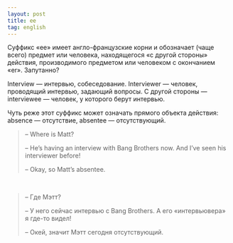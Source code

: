 ```yaml
---
layout: post
title: ee
tag: english
---
```

Суффикс «ee» имеет англо-французские корни и обозначает (чаще всего) предмет или человека, находящегося «с другой стороны» действия, производимого предметом или человеком с окончанием «er». Запутанно?

Interview — интервью, собеседование. Interviewer — человек, проводящий интервью, задающий вопросы. С другой стороны — interviewee — человек, у которого берут интервью.

Чуть реже этот суффикс может означать прямого объекта действия: absence — отсутствие, absentee — отсутствующий.

> – Where is Matt?
>
> – He’s having an interview with Bang Brothers now. And I’ve seen his interviewer before!
>
> – Okay, so Matt’s absentee.

&nbsp;

> – Где Мэтт?
>
> – У него сейчас интервью с Bang Brothers. А его «интервьювера» я где-то видел!
>
> – Окей, значит Мэтт сегодня отсутствующий.</em></blockquote>
